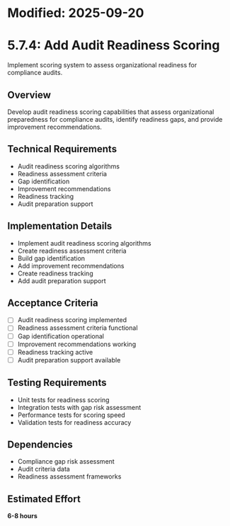 # Modified: 2025-09-20

# 5.7.4: Add Audit Readiness Scoring

Implement scoring system to assess organizational readiness for compliance audits.

## Overview
Develop audit readiness scoring capabilities that assess organizational preparedness for compliance audits, identify readiness gaps, and provide improvement recommendations.

## Technical Requirements
- Audit readiness scoring algorithms
- Readiness assessment criteria
- Gap identification
- Improvement recommendations
- Readiness tracking
- Audit preparation support

## Implementation Details
- Implement audit readiness scoring algorithms
- Create readiness assessment criteria
- Build gap identification
- Add improvement recommendations
- Create readiness tracking
- Add audit preparation support

## Acceptance Criteria
- [ ] Audit readiness scoring implemented
- [ ] Readiness assessment criteria functional
- [ ] Gap identification operational
- [ ] Improvement recommendations working
- [ ] Readiness tracking active
- [ ] Audit preparation support available

## Testing Requirements
- Unit tests for readiness scoring
- Integration tests with gap risk assessment
- Performance tests for scoring speed
- Validation tests for readiness accuracy

## Dependencies
- Compliance gap risk assessment
- Audit criteria data
- Readiness assessment frameworks

## Estimated Effort
**6-8 hours**

